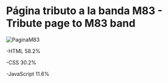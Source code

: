 # Página tributo a la banda M83 - Tribute page to M83 band

![PaginaM83](https://user-images.githubusercontent.com/106701595/200143451-1a96cb22-8509-4fb9-a1a7-a44ba2aa6750.JPG)

-HTML 58.2%
 
-CSS 30.2%
 
-JavaScript 11.6%
